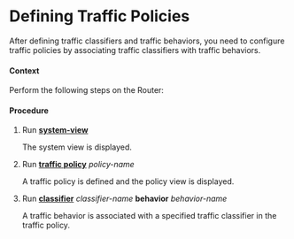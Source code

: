 Defining Traffic Policies
=========================

After defining traffic classifiers and traffic behaviors,
you need to configure traffic policies by associating traffic classifiers
with traffic behaviors.

#### Context

Perform the following
steps on the Router:


#### Procedure

1. Run [**system-view**](cmdqueryname=system-view)
   
   
   
   The system view is displayed.
2. Run [**traffic policy**](cmdqueryname=traffic+policy) *policy-name*
   
   
   
   A traffic policy is defined and the policy view is displayed.
3. Run [**classifier**](cmdqueryname=classifier) *classifier-name* **behavior** *behavior-name*
   
   
   
   A traffic behavior is
   associated with a specified traffic classifier in the traffic policy.